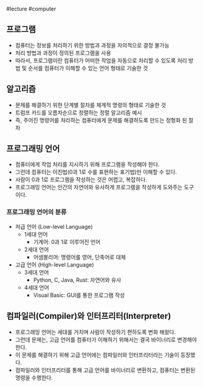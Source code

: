 #lecture #computer

## 프로그램
- 컴퓨터는 정보를 처리하기 위한 방법과 과정을 자의적으로 결정 불가능
- 처리 방법과 과정이 정의된 프로그램을 사용
- 따라서, 프로그램이란 컴퓨터가 어떠한 작업을 자동으로 처리할 수 있도록 처리 방법 및 순서를 컴퓨터가 이해할 수 있는 언어 형태로 기술한 것

## 알고리즘
- 문제를 해결하기 위한 단계별 절차를 체계적 명령의 형태로 기술한 것
- 트럼프 카드를 오름차순으로 정렬하는 정렬 알고리즘 예시
- 즉, 주어진 명령어를 처리하는 컴퓨터에게 문제를 해결하도록 만드는 정형화 된 절차

## 프로그래밍 언어
- 컴퓨터에게 작업 처리를 지시하기 위해 프로그램을 작성해야 한다.
- 그런데 컴퓨터는 이진법(0과 1로 수를 표현하는 표기법)만 이해할 수 있다.
- 사람이 0과 1로 프로그램을 작성하는 것은 어렵고, 복잡하다.
- 프로그래밍 언어는 인간의 자연어와 유사하게 프로그램을 작성하게 도와주는 도구이다.
### 프로그래밍 언어의 분류
- 저급 언어 (Low-level Language)
	- 1세대 언어
		- 기계어: 0과 1로 이루어진 언어
	- 2세대 언어
		- 어셈블리어: 명령어를 영어, 단축어로 대체
- 고급 언어 (High-level Language)
	- 3세대 언어
		- Python, C, Java, Rust: 자연어와 유사
	- 4세대 언어
		- Visual Basic: GUI를 통한 프로그램 작성


## 컴파일러(Compiler)와 인터프리터(Interpreter)
- 프로그래밍 언어는 세대를 거치며 사람이 작성하기 편하도록 변화 해왔다.
- 그런데 문제는, 고급 언어를 컴퓨터가 이해하기 위해서는 결국 바이너리로 변경해야 한다.
- 이 문제를 해결하기 위해 고급 언어에는 컴파일러와 인터프리터라는 기술이 등장했다.
- 컴파일러와 인터프리터를 통해 고급 언어를 바이너리로 변환하고, 컴퓨터는 변환된 명령을 수행한다.